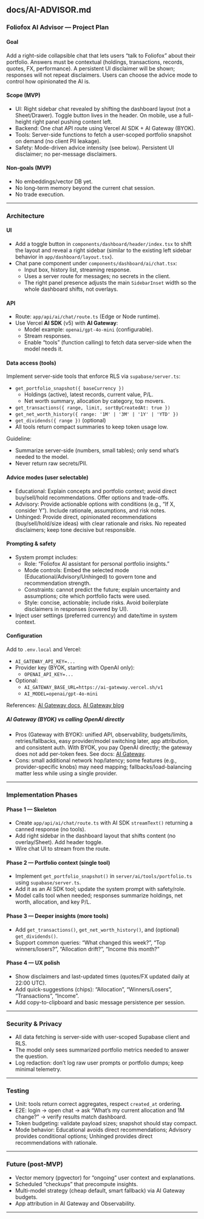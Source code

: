 ## docs/AI-ADVISOR.md

### Foliofox AI Advisor — Project Plan

#### Goal

Add a right-side collapsible chat that lets users “talk to Foliofox” about their portfolio. Answers must be contextual (holdings, transactions, records, quotes, FX, performance). A persistent UI disclaimer will be shown; responses will not repeat disclaimers. Users can choose the advice mode to control how opinionated the AI is.

#### Scope (MVP)

- UI: Right sidebar chat revealed by shifting the dashboard layout (not a Sheet/Drawer). Toggle button lives in the header. On mobile, use a full-height right panel pushing content left.
- Backend: One chat API route using Vercel AI SDK + AI Gateway (BYOK).
- Tools: Server-side functions to fetch a user-scoped portfolio snapshot on demand (no client PII leakage).
- Safety: Mode-driven advice intensity (see below). Persistent UI disclaimer; no per-message disclaimers.

#### Non-goals (MVP)

- No embeddings/vector DB yet.
- No long-term memory beyond the current chat session.
- No trade execution.

---

### Architecture

#### UI

- Add a toggle button in `components/dashboard/header/index.tsx` to shift the layout and reveal a right sidebar (similar to the existing left sidebar behavior in `app/dashboard/layout.tsx`).
- Chat pane component under `components/dashboard/ai/chat.tsx`:
  - Input box, history list, streaming response.
  - Uses a server route for messages; no secrets in the client.
  - The right panel presence adjusts the main `SidebarInset` width so the whole dashboard shifts, not overlays.

#### API

- Route: `app/api/ai/chat/route.ts` (Edge or Node runtime).
- Use Vercel **AI SDK** (v5) with **AI Gateway**:
  - Model example: `openai/gpt-4o-mini` (configurable).
  - Stream responses.
  - Enable “tools” (function calling) to fetch data server-side when the model needs it.

#### Data access (tools)

Implement server-side tools that enforce RLS via `supabase/server.ts`:

- `get_portfolio_snapshot({ baseCurrency })`
  - Holdings (active), latest records, current value, P/L.
  - Net worth summary, allocation by category, top movers.
- `get_transactions({ range, limit, sortByCreatedAt: true })`
- `get_net_worth_history({ range: '1M' | '3M' | '1Y' | 'YTD' })`
- `get_dividends({ range })` (optional)
- All tools return compact summaries to keep token usage low.

Guideline:

- Summarize server-side (numbers, small tables); only send what’s needed to the model.
- Never return raw secrets/PII.

#### Advice modes (user selectable)

- Educational: Explain concepts and portfolio context; avoid direct buy/sell/hold recommendations. Offer options and trade-offs.
- Advisory: Provide actionable options with conditions (e.g., “If X, consider Y”). Include rationale, assumptions, and risk notes.
- Unhinged: Provide direct, opinionated recommendations (buy/sell/hold/size ideas) with clear rationale and risks. No repeated disclaimers; keep tone decisive but responsible.

#### Prompting & safety

- System prompt includes:
  - Role: “Foliofox AI assistant for personal portfolio insights.”
  - Mode controls: Embed the selected mode (Educational/Advisory/Unhinged) to govern tone and recommendation strength.
  - Constraints: cannot predict the future; explain uncertainty and assumptions; cite which portfolio facts were used.
  - Style: concise, actionable; include risks. Avoid boilerplate disclaimers in responses (covered by UI).
- Inject user settings (preferred currency) and date/time in system context.

#### Configuration

Add to `.env.local` and Vercel:

- `AI_GATEWAY_API_KEY=...`
- Provider key (BYOK, starting with OpenAI only):
  - `OPENAI_API_KEY=...`
- Optional:
  - `AI_GATEWAY_BASE_URL=https://ai-gateway.vercel.sh/v1`
  - `AI_MODEL=openai/gpt-4o-mini`

References: [AI Gateway docs](https://vercel.com/docs/ai-gateway), [AI Gateway blog](https://vercel.com/blog/ai-gateway)

##### AI Gateway (BYOK) vs calling OpenAI directly

- Pros (Gateway with BYOK): unified API, observability, budgets/limits, retries/fallbacks, easy provider/model switching later, app attribution, and consistent auth. With BYOK, you pay OpenAI directly; the gateway does not add per-token fees. See docs: [AI Gateway](https://vercel.com/docs/ai-gateway).
- Cons: small additional network hop/latency; some features (e.g., provider-specific knobs) may need mapping; fallbacks/load-balancing matter less while using a single provider.

---

### Implementation Phases

#### Phase 1 — Skeleton

- Create `app/api/ai/chat/route.ts` with AI SDK `streamText()` returning a canned response (no tools).
- Add right sidebar in the dashboard layout that shifts content (no overlay/Sheet). Add header toggle.
- Wire chat UI to stream from the route.

#### Phase 2 — Portfolio context (single tool)

- Implement `get_portfolio_snapshot()` in `server/ai/tools/portfolio.ts` using `supabase/server.ts`.
- Add it as an AI SDK tool; update the system prompt with safety/role.
- Model calls tool when needed; responses summarize holdings, net worth, allocation, and key P/L.

#### Phase 3 — Deeper insights (more tools)

- Add `get_transactions()`, `get_net_worth_history()`, and (optional) `get_dividends()`.
- Support common queries: “What changed this week?”, “Top winners/losers?”, “Allocation drift?”, “Income this month?”

#### Phase 4 — UX polish

- Show disclaimers and last-updated times (quotes/FX updated daily at 22:00 UTC).
- Add quick-suggestions (chips): “Allocation”, “Winners/Losers”, “Transactions”, “Income”.
- Add copy-to-clipboard and basic message persistence per session.

---

### Security & Privacy

- All data fetching is server-side with user-scoped Supabase client and RLS.
- The model only sees summarized portfolio metrics needed to answer the question.
- Log redaction: don’t log raw user prompts or portfolio dumps; keep minimal telemetry.

---

### Testing

- Unit: tools return correct aggregates, respect `created_at` ordering.
- E2E: login → open chat → ask “What’s my current allocation and 1M change?” → verify results match dashboard.
- Token budgeting: validate payload sizes; snapshot should stay compact.
- Mode behavior: Educational avoids direct recommendations; Advisory provides conditional options; Unhinged provides direct recommendations with rationale.

---

### Future (post‑MVP)

- Vector memory (pgvector) for “ongoing” user context and explanations.
- Scheduled “checkups” that precompute insights.
- Multi-model strategy (cheap default, smart fallback) via AI Gateway budgets.
- App attribution in AI Gateway and Observability.

---
